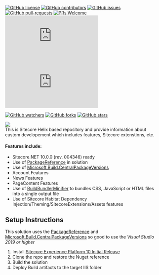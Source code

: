 
[![GitHub license](https://img.shields.io/github/license/amitkumar-ak/CT.SC.svg)](https://github.com/amitkumar-ak/CT.SC/blob/master/LICENSE)
[![GitHub contributors](https://img.shields.io/github/contributors/amitkumar-ak/CT.SC.svg)](https://GitHub.com/amitkumar-ak/CT.SC/graphs/contributors/)
[![GitHub issues](https://img.shields.io/github/issues/amitkumar-ak/CT.SC.svg)](https://GitHub.com/amitkumar-ak/CT.SC/issues/)
[![GitHub pull-requests](https://img.shields.io/github/issues-pr/amitkumar-ak/CT.SC.svg)](https://GitHub.com/amitkumar-ak/CT.SC/pulls/)
[![PRs Welcome](https://img.shields.io/badge/PRs-welcome-brightgreen.svg?style=flat-square)](http://makeapullrequest.com)
[![GitHub Stars](https://img.shields.io/github/stars/amitkumar-ak/CT.SC?label=GitHub%20Stars)](https://github.com/amitkumar-ak/CT.SC/stargazers)
[![Visits Badge](https://badges.pufler.dev/visits/AmitKumar-AK/CT.SC)](https://badges.pufler.dev)

[![GitHub watchers](https://img.shields.io/github/watchers/amitkumar-ak/CT.SC.svg?style=social&label=Watch&maxAge=2592000)](https://GitHub.com/amitkumar-ak/CT.SC/watchers/)
[![GitHub forks](https://img.shields.io/github/forks/amitkumar-ak/CT.SC.svg?style=social&label=Fork&maxAge=2592000)](https://GitHub.com/amitkumar-ak/CT.SC/network/)
[![GitHub stars](https://img.shields.io/github/stars/amitkumar-ak/CT.SC.svg?style=social&label=Star&maxAge=2592000)](https://GitHub.com/amitkumar-ak/CT.SC/stargazers/)

<img src="https://1.bp.blogspot.com/-8juFM5WwQBU/XQs2FnRiNZI/AAAAAAAAG2g/Q39yZq7QdlE2sz04r62BSZsFXBIJSii7wCLcBGAs/s1600/sitecore-helixbase.png" /><br />
This is Sitecore Helix based repository and provide information about custom developement which includes features, Sitecore extenstions, etc.


#### Features include:

* Sitecore.NET 10.0.0 (rev. 004346) ready
* Use of [PackageReference](https://docs.microsoft.com/en-us/nuget/consume-packages/package-references-in-project-files) in solution
* Use of [Microsoft.Build.CentralPackageVersions](https://github.com/microsoft/MSBuildSdks/tree/main/src/CentralPackageVersions)
* Account Features
* News Features
* PageContent Features
* Use of [BuildBundlerMinifier](https://github.com/madskristensen/BundlerMinifier) to bundles CSS, JavaScript or HTML files into a single output file
* Use of Sitecore Habitat Dependency Injection/Theming/SitecoreExtensions/Assets features

## Setup Instructions
This solution uses the [PackageReference](https://docs.microsoft.com/en-us/nuget/consume-packages/package-references-in-project-files) and [Microsoft.Build.CentralPackageVersions](https://github.com/microsoft/MSBuildSdks/tree/main/src/CentralPackageVersions) so good to use the _Visual Studio 2019 or higher_

1. Install [Sitecore Experience Platform 10 Initial Release](https://dev.sitecore.net/Downloads/Sitecore_Experience_Platform/100/Sitecore_Experience_Platform_100.aspx)
2. Clone the repo and restore the Nuget reference
3. Build the solution
4. Deploy Build artifacts to the target IIS folder
